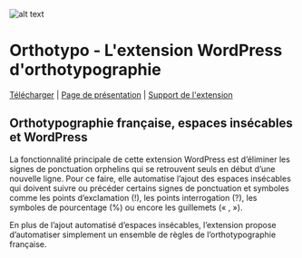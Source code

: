 ![alt text](https://wprock.fr/wp-content/uploads/2018/01/orthotypo-cover-medium.jpg "Couverture de l'extension pour WordPress ORTHOTYPO")

# Orthotypo - L'extension WordPress d'orthotypographie

[Télécharger](https://github.com/julien-jacob/Orthotypo/archive/master.zip) | [Page de présentation](https://wprock.fr/plugin/orthotypo/) | [Support de l'extension](https://wprock.fr/plugin/orthotypo/#support)


## Orthotypographie française, espaces insécables et WordPress

La fonctionnalité principale de cette extension WordPress est d’éliminer les signes de ponctuation orphelins qui se retrouvent seuls en début d’une nouvelle ligne. Pour ce faire, elle automatise l’ajout des espaces insécables qui doivent suivre ou précéder certains signes de ponctuation et symboles comme les points d’exclamation (!), les points interrogation (?), les symboles de pourcentage (%) ou encore les guillemets (« , »).

En plus de l’ajout automatisé d’espaces insécables, l’extension propose d’automatiser simplement un ensemble de règles de l’orthotypographie française.
